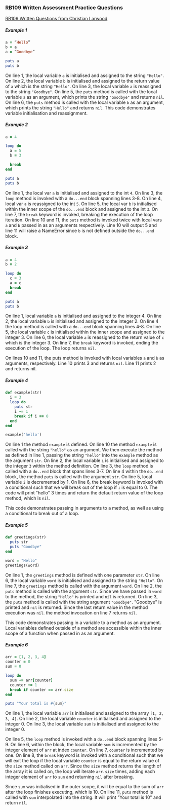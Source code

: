 ### RB109 Written Assessment Practice Questions

[RB109 Written Questions from Christian Larwood](https://fine-ocean-68c.notion.site/RB109-Written-Questions-From-Christian-Larwood-s-Blog-91bcc598a24d4ad6aadad86802e7412b)

##### Example 1
```ruby
a = “Hello”
b = a
a = “Goodbye”

puts a
puts b
```

On line 1, the local variable `a` is initialised and assigned to the string `"Hello"`. On line 2, the local variable `b` is initialised and assigned to the return value of `a` which is the string `"Hello"`. On line 3, the local variable `a` is reassigned to the string `"Goodbye"`.
On line 5, the `puts` method is called with the local variable `a` as an argument, which prints the string `"Goodbye"` and returns `nil`.
On line 6, the `puts` method is called with the local variable `b` as an argument, which prints the string `"Hello"` and returns `nil`.
This code demonstrates variable initialisation and reassignment.

##### Example 2
```ruby
a = 4

loop do  
  a = 5  
  b = 3

  break
end

puts a
puts b
```

On line 1, the local var `a` is initialised and assigned to the int `4`. On line 3, the `loop` method is invoked with a `do...end` block spanning lines 3-8. On line 4, local var `a` is reassigned to the int `5`. On line 5, the local var `b` is initialised within the inner scope of the `do...end` block and assigned to the int `3`. On line 7, the `break` keyword is invoked, breaking the execution of the loop iteration. On line 10 and 11, the `puts` method is invoked twice with local vars `a` and `b` passed in as an arguments respectively. Line 10 will output 5 and line 11 will raise a NameError since `b` is not defined outside the `do...end` block. 

##### Example 3
```ruby
a = 4
b = 2

loop do  
  c = 3  
  a = c  
  break
end

puts a
puts b
```

On line 1, local variable `a` is initialised and assigned to the integer 4. On line 2, the local variable `b` is initialised and assigned to the integer 2.
On line 4 the loop method is called with a `do...end` block spanning lines 4-8. On line 5, the local variable `c` is initialised within the inner scope and assigned to the integer 3. On line 6, the local variable `a` is reassigned to the return value of `c` which is the integer 3. On line 7, the `break` keyword is invoked, ending the execution of the loop. The loop returns `nil`.

On lines 10 and 11, the puts method is invoked with local variables `a` and `b` as arguments, respectively. Line 10 prints 3 and returns `nil`. Line 11 prints 2 and returns nil.

##### Example 4
```ruby
def example(str)
  i = 3  
  loop do    
    puts str    
    i -= 1    
    break if i == 0  
  end
end

example('hello')
```
On line 1 the method `example` is defined.
On line 10 the method `example` is called with the string `"hello"` as an argument. We then execute the method as defined in line 1, passing the string `"hello"` into the `example` method as the argument `str`.
On line 2, the local variable `i` is initialised and assigned to the integer `3` within the method definition.
On line 3, the `loop` method is called with a `do..end` block that spans lines 3-7. On line 4 within the `do..end` block, the method `puts` is called with the argument `str`. On line 5, local variable `i` is decremented by 1. On line 6, the break keyword is invoked with a conditional such that we will break out of the loop if `i` is equal to 0.
The code will print "hello" 3 times and return the default return value of the loop method, which is `nil`.

This code demonstrates passing in arguments to a method, as well as using a conditional to break out of a loop.

##### Example 5
```ruby
def greetings(str)  
  puts str  
  puts "Goodbye"
end

word = "Hello"
greetings(word)
```
On line 1, the `greetings` method is defined with one parameter `str`.
On line 6, the local variable `word` is initialised and assigned to the string `"Hello"`.
On line 7, the `greetings` method is called with the argument `word`.
On line 2, the `puts` method is called with the argument `str`. Since we have passed in `word` to the method, the string `"Hello"` is printed and `nil` is returned.
On line 3, the `puts` method is called with the string argument `"Goodbye"`. "Goodbye" is printed and `nil` is returned.
Since the last return value in the method execution was `nil`. the method invocation on line 7 returns `nil`.

This code demonstrates passing in a variable to a method as an argument. Local variables defined outside of a method are accessible within the inner scope of a function when passed in as an argument.

##### Example 6
```ruby
arr = [1, 2, 3, 4]
counter = 0
sum = 0

loop do  
  sum += arr[counter]  
  counter += 1  
  break if counter == arr.size
end 

puts "Your total is #{sum}"
```
On line 1, the local variable `arr` is initialised and assigned to the array `[1, 2, 3, 4]`.
On line 2, the local variable `counter` is initialised and assigned to the integer 0.
On line 3, the local variable `sum` is initialised and assigned to the integer 0.

On line 5, the `loop` method is invoked with a `do..end` block spanning lines 5-9. On line 6, within the block, the local variable `sum` is incremented by the integer element of `arr` at index `counter`. On line 7, `counter` is incremented by one. On line 8, the `break` keyword is invoked with a conditional such that we will exit the loop if the local variable `counter` is equal to the return value of the `size` method called on `arr`. Since the `size` method returns the length of the array it is called on, the loop will iterate `arr.size` times, adding each integer element of `arr` to `sum` and returning `nil` after breaking.

Since `sum` was initialised in the outer scope, it will be equal to the sum of `arr` after the loop finishes executing, which is 10. On line 11, `puts` method is called with `sum` interpolated into the string. It will print "Your total is 10" and return `nil`.
